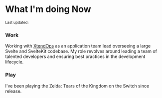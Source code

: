 <script>
  import { DateUpdated, Small } from '$lib/components'
</script>

# What I'm doing Now

<Small>
  Last updated: <DateUpdated date="2023-09-16" small="true" />
</Small>

### Work

Working with [XtendOps] as an application team lead overseeing a large
Svelte and SvelteKit codebase. My role revolves around leading a team
of talented developers and ensuring best practices in the development
lifecycle.

### Play

I've been playing the Zelda: Tears of the Kingdom on the Switch since
release.

[XtendOps]: https://www.xtendops.com
